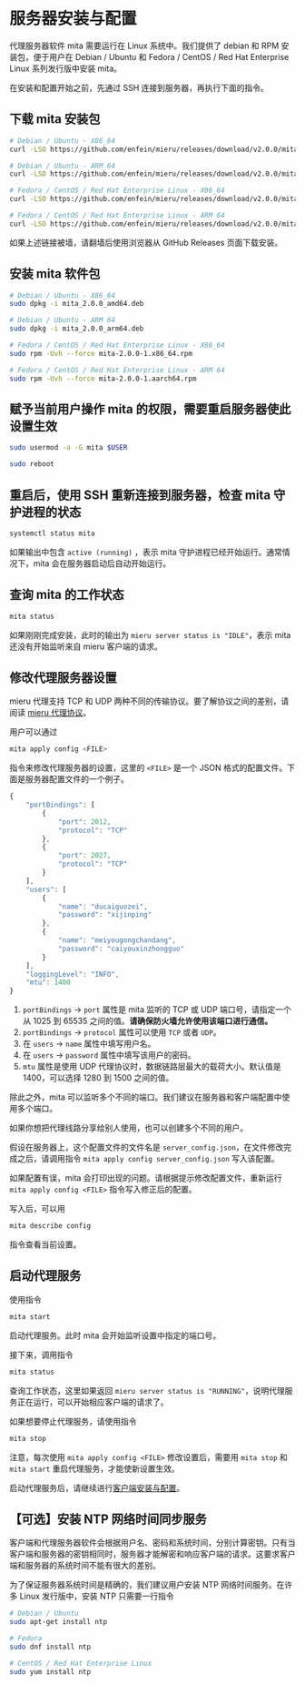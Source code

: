 # 服务器安装与配置

代理服务器软件 mita 需要运行在 Linux 系统中。我们提供了 debian 和 RPM 安装包，便于用户在 Debian / Ubuntu 和 Fedora / CentOS / Red Hat Enterprise Linux 系列发行版中安装 mita。

在安装和配置开始之前，先通过 SSH 连接到服务器，再执行下面的指令。

## 下载 mita 安装包

```sh
# Debian / Ubuntu - X86_64
curl -LSO https://github.com/enfein/mieru/releases/download/v2.0.0/mita_2.0.0_amd64.deb

# Debian / Ubuntu - ARM 64
curl -LSO https://github.com/enfein/mieru/releases/download/v2.0.0/mita_2.0.0_arm64.deb

# Fedora / CentOS / Red Hat Enterprise Linux - X86_64
curl -LSO https://github.com/enfein/mieru/releases/download/v2.0.0/mita-2.0.0-1.x86_64.rpm

# Fedora / CentOS / Red Hat Enterprise Linux - ARM 64
curl -LSO https://github.com/enfein/mieru/releases/download/v2.0.0/mita-2.0.0-1.aarch64.rpm
```

如果上述链接被墙，请翻墙后使用浏览器从 GitHub Releases 页面下载安装。

## 安装 mita 软件包

```sh
# Debian / Ubuntu - X86_64
sudo dpkg -i mita_2.0.0_amd64.deb

# Debian / Ubuntu - ARM 64
sudo dpkg -i mita_2.0.0_arm64.deb

# Fedora / CentOS / Red Hat Enterprise Linux - X86_64
sudo rpm -Uvh --force mita-2.0.0-1.x86_64.rpm

# Fedora / CentOS / Red Hat Enterprise Linux - ARM 64
sudo rpm -Uvh --force mita-2.0.0-1.aarch64.rpm
```

## 赋予当前用户操作 mita 的权限，需要重启服务器使此设置生效

```sh
sudo usermod -a -G mita $USER

sudo reboot
```

## 重启后，使用 SSH 重新连接到服务器，检查 mita 守护进程的状态

```sh
systemctl status mita
```

如果输出中包含 `active (running)` ，表示 mita 守护进程已经开始运行。通常情况下，mita 会在服务器启动后自动开始运行。

## 查询 mita 的工作状态

```sh
mita status
```

如果刚刚完成安装，此时的输出为 `mieru server status is "IDLE"`，表示 mita 还没有开始监听来自 mieru 客户端的请求。

## 修改代理服务器设置

mieru 代理支持 TCP 和 UDP 两种不同的传输协议。要了解协议之间的差别，请阅读 [mieru 代理协议](https://github.com/enfein/mieru/blob/main/docs/protocol.zh_CN.md)。

用户可以通过

```sh
mita apply config <FILE>
```

指令来修改代理服务器的设置，这里的 `<FILE>` 是一个 JSON 格式的配置文件。下面是服务器配置文件的一个例子。

```js
{
    "portBindings": [
        {
            "port": 2012,
            "protocol": "TCP"
        },
        {
            "port": 2027,
            "protocol": "TCP"
        }
    ],
    "users": [
        {
            "name": "ducaiguozei",
            "password": "xijinping"
        },
        {
            "name": "meiyougongchandang",
            "password": "caiyouxinzhongguo"
        }
    ],
    "loggingLevel": "INFO",
    "mtu": 1400
}
```

1. `portBindings` -> `port` 属性是 mita 监听的 TCP 或 UDP 端口号，请指定一个从 1025 到 65535 之间的值。**请确保防火墙允许使用该端口进行通信。**
2. `portBindings` -> `protocol` 属性可以使用 `TCP` 或者 `UDP`。
3. 在 `users` -> `name` 属性中填写用户名。
4. 在 `users` -> `password` 属性中填写该用户的密码。
5. `mtu` 属性是使用 UDP 代理协议时，数据链路层最大的载荷大小。默认值是 1400，可以选择 1280 到 1500 之间的值。

除此之外，mita 可以监听多个不同的端口。我们建议在服务器和客户端配置中使用多个端口。

如果你想把代理线路分享给别人使用，也可以创建多个不同的用户。

假设在服务器上，这个配置文件的文件名是 `server_config.json`，在文件修改完成之后，请调用指令 `mita apply config server_config.json` 写入该配置。

如果配置有误，mita 会打印出现的问题。请根据提示修改配置文件，重新运行 `mita apply config <FILE>` 指令写入修正后的配置。

写入后，可以用

```sh
mita describe config
```

指令查看当前设置。

## 启动代理服务

使用指令

```sh
mita start
```

启动代理服务。此时 mita 会开始监听设置中指定的端口号。

接下来，调用指令

```sh
mita status
```

查询工作状态，这里如果返回 `mieru server status is "RUNNING"`，说明代理服务正在运行，可以开始相应客户端的请求了。

如果想要停止代理服务，请使用指令

```sh
mita stop
```

注意，每次使用 `mita apply config <FILE>` 修改设置后，需要用 `mita stop` 和 `mita start` 重启代理服务，才能使新设置生效。

启动代理服务后，请继续进行[客户端安装与配置](https://github.com/enfein/mieru/blob/main/docs/client-install.zh_CN.md)。

## 【可选】安装 NTP 网络时间同步服务

客户端和代理服务器软件会根据用户名、密码和系统时间，分别计算密钥。只有当客户端和服务器的密钥相同时，服务器才能解密和响应客户端的请求。这要求客户端和服务器的系统时间不能有很大的差别。

为了保证服务器系统时间是精确的，我们建议用户安装 NTP 网络时间服务。在许多 Linux 发行版中，安装 NTP 只需要一行指令

```sh
# Debian / Ubuntu
sudo apt-get install ntp

# Fedora
sudo dnf install ntp

# CentOS / Red Hat Enterprise Linux
sudo yum install ntp
```

